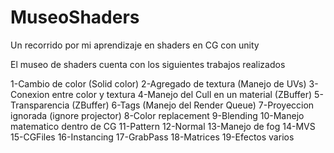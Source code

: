 # MuseoShaders
Un recorrido por mi aprendizaje en shaders en CG con unity

El museo de shaders cuenta con los siguientes trabajos realizados 

1-Cambio de color (Solid color)
2-Agregado de textura (Manejo de UVs)
3-Conexion entre color y textura 
4-Manejo del Cull en un material (ZBuffer)
5-Transparencia (ZBuffer)
6-Tags (Manejo del Render Queue)
7-Proyeccion ignorada (ignore projector)
8-Color replacement
9-Blending
10-Manejo matematico dentro de CG
11-Pattern
12-Normal
13-Manejo de fog
14-MVS
15-CGFiles
16-Instancing
17-GrabPass
18-Matrices
19-Efectos varios
